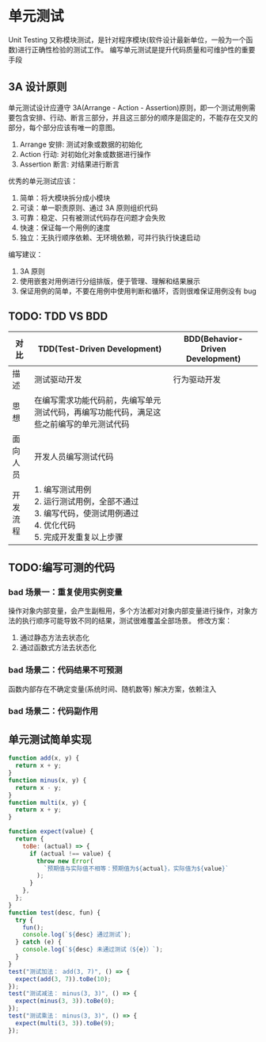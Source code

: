 # 单元测试

Unit Testing 又称模块测试，是针对程序模块(软件设计最新单位，一般为一个函数)进行正确性检验的测试工作。
编写单元测试是提升代码质量和可维护性的重要手段

## 3A 设计原则

单元测试设计应遵守 3A(Arrange - Action - Assertion)原则，即一个测试用例需要包含安排、行动、断言三部分，并且这三部分的顺序是固定的，不能存在交叉的部分，每个部分应该有唯一的意图。

1. Arrange 安排: 测试对象或数据的初始化
2. Action 行动: 对初始化对象或数据进行操作
3. Assertion 断言: 对结果进行断言

优秀的单元测试应该：

1. 简单：将大模块拆分成小模块
2. 可读：单一职责原则、通过 3A 原则组织代码
3. 可靠：稳定、只有被测试代码存在问题才会失败
4. 快速：保证每一个用例的速度
5. 独立：无执行顺序依赖、无环境依赖，可并行执行快速启动

编写建议：

1. 3A 原则
2. 使用嵌套对用例进行分组排版，便于管理、理解和结果展示
3. 保证用例的简单，不要在用例中使用判断和循环，否则很难保证用例没有 bug

## TODO: TDD VS BDD

| 对比     | TDD(Test-Driven Development)                                                                                              | BDD(Behavior-Driven Development) |
| -------- | ------------------------------------------------------------------------------------------------------------------------- | -------------------------------- |
| 描述     | 测试驱动开发                                                                                                              | 行为驱动开发                     |
| 思想     | 在编写需求功能代码前，先编写单元测试代码，再编写功能代码，满足这些之前编写的单元测试代码                                  |                                  |
| 面向人员 | 开发人员编写测试代码                                                                                                      |                                  |
| 开发流程 | 1. 编写测试用例<br>2. 运行测试用例，全部不通过 <br>3. 编写代码，使测试用例通过<br>4. 优化代码<br> 5. 完成开发重复以上步骤 |

## TODO:编写可测的代码

### bad 场景一：重复使用实例变量

操作对象内部变量，会产生副租用，多个方法都对对象内部变量进行操作，对象方法的执行顺序可能导致不同的结果，测试很难覆盖全部场景。
修改方案：

1. 通过静态方法去状态化
2. 通过函数式方法去状态化

### bad 场景二：代码结果不可预测

函数内部存在不确定变量(系统时间、随机数等)
解决方案，依赖注入

### bad 场景二：代码副作用

## 单元测试简单实现

```js
function add(x, y) {
  return x + y;
}
function minus(x, y) {
  return x - y;
}
function multi(x, y) {
  return x + y;
}

function expect(value) {
  return {
    toBe: (actual) => {
      if (actual !== value) {
        throw new Error(
          `预期值与实际值不相等：预期值为${actual}，实际值为${value}`
        );
      }
    },
  };
}
function test(desc, fun) {
  try {
    fun();
    console.log(`${desc} 通过测试`);
  } catch (e) {
    console.log(`${desc} 未通过测试（${e}）`);
  }
}
test("测试加法： add(3, 7)", () => {
  expect(add(3, 7)).toBe(10);
});
test("测试减法： minus(3, 3)", () => {
  expect(minus(3, 3)).toBe(0);
});
test("测试乘法： minus(3, 3)", () => {
  expect(multi(3, 3)).toBe(9);
});
```
